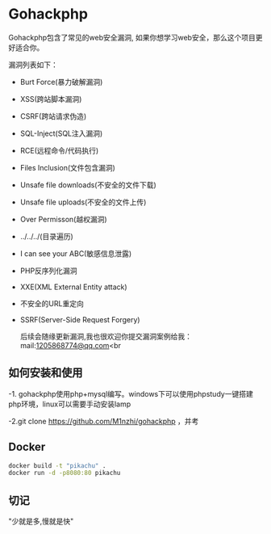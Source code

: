 # Gohackphp

Gohackphp包含了常见的web安全漏洞, 如果你想学习web安全，那么这个项目更好适合你。

漏洞列表如下：<br>

* Burt Force(暴力破解漏洞)<br>
* XSS(跨站脚本漏洞)<br>
* CSRF(跨站请求伪造)<br>
* SQL-Inject(SQL注入漏洞)<br>
* RCE(远程命令/代码执行)<br>
* Files Inclusion(文件包含漏洞)<br>
* Unsafe file downloads(不安全的文件下载)<br>
* Unsafe file uploads(不安全的文件上传)<br>
* Over Permisson(越权漏洞)<br>
* ../../../(目录遍历)<br>
* I can see your ABC(敏感信息泄露)<br>
* PHP反序列化漏洞<br>
* XXE(XML External Entity attack)<br>
* 不安全的URL重定向<br>
* SSRF(Server-Side Request Forgery)<br>


  后续会随缘更新漏洞,我也很欢迎你提交漏洞案例给我：mail:1205868774@qq.com<br


## 如何安装和使用
-1. gohackphp使用php+mysql编写。windows下可以使用phpstudy一键搭建php环境，linux可以需要手动安装lamp

-2.git clone https://github.com/M1nzhi/gohackphp ，并考

## Docker

```bash
docker build -t "pikachu" .
docker run -d -p8080:80 pikachu
```

## 切记

"少就是多,慢就是快"






